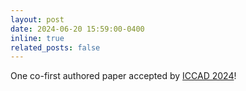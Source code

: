 ```yaml
---
layout: post
date: 2024-06-20 15:59:00-0400
inline: true
related_posts: false
---
```


One co-first authored paper accepted by [ICCAD 2024](https://2024.iccad.com/)!
